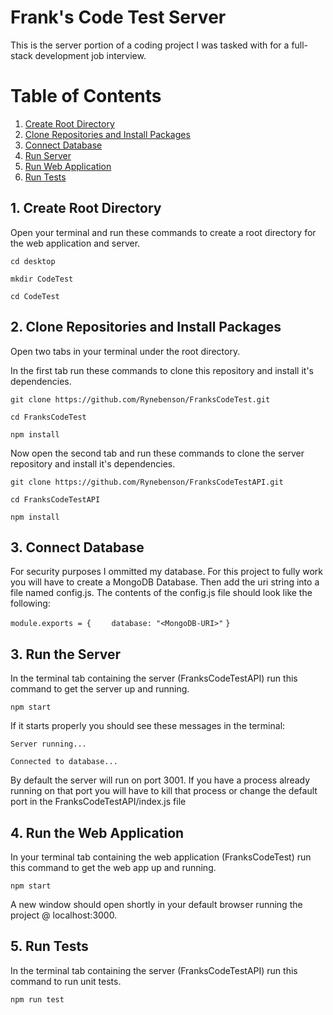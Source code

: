 # Frank's Code Test Server

This is the server portion of a coding project I was tasked with for a full-stack development job interview.

# Table of Contents
1. [Create Root Directory](#create-root-directory)
2. [Clone Repositories and Install Packages](#clone-repositories)
3. [Connect Database](#connect-database)
4. [Run Server](#run-server)
5. [Run Web Application](#run-web-application)
6. [Run Tests](#run-tests)

<a name="create-root-directory"></a>
## 1. Create Root Directory

Open your terminal and run these commands to create a root directory for the web application and server.

 `cd desktop`
 
 `mkdir CodeTest`
 
 `cd CodeTest`

<a name="clone-repositories"></a>
## 2. Clone Repositories and Install Packages

Open two tabs in your terminal under the root directory.

In the first tab run these commands to clone this repository and install it's dependencies.

  `git clone https://github.com/Rynebenson/FranksCodeTest.git`
  
  `cd FranksCodeTest`
  
  `npm install`

Now open the second tab and run these commands to clone the server repository and install it's dependencies.

  `git clone https://github.com/Rynebenson/FranksCodeTestAPI.git`
  
  `cd FranksCodeTestAPI`
  
  `npm install`
  
<a name="connect-database"></a>
## 3. Connect Database

For security purposes I ommitted my database. For this project to fully work you will have to create a MongoDB Database. Then add the uri string into a file named config.js. The contents of the config.js file should look like the following:

  `module.exports = {`
  `    database: "<MongoDB-URI>"`
  `}`

<a name="run-server"></a>
## 3. Run the Server

In the terminal tab containing the server (FranksCodeTestAPI) run this command to get the server up and running.

 `npm start`
 
If it starts properly you should see these messages in the terminal: 

 `Server running...`

 `Connected to database...`
 
By default the server will run on port 3001. If you have a process already running on that port you will have to kill that process or change the default port in the FranksCodeTestAPI/index.js file

<a name="run-web-application"></a>
## 4. Run the Web Application

In your terminal tab containing the web application (FranksCodeTest) run this command to get the web app up and running.

 `npm start`
 
A new window should open shortly in your default browser running the project @ localhost:3000. 

<a name="run-tests"></a>
## 5. Run Tests

In the terminal tab containing the server (FranksCodeTestAPI) run this command to run unit tests.

 `npm run test`
